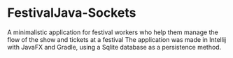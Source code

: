 # FestivalJava-Sockets
A minimalistic application for festival workers who help them manage the flow of the show and tickets at a festival
The application was made in Intellij with JavaFX and Gradle, using a Sqlite database as a persistence method.
